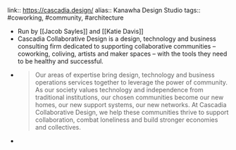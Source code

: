 link:: https://cascadia.design/
alias:: Kanawha Design Studio
tags:: #coworking, #community, #architecture

- Run by [[Jacob Sayles]] and [[Katie Davis]]
- Cascadia Collaborative Design is a design, technology and business consulting firm dedicated to supporting collaborative communities – coworking, coliving, artists and maker spaces – with the tools they need to be healthy and successful.
- > Our areas of expertise bring design, technology and business operations services together to leverage the power of community. As our society values technology and independence from traditional institutions, our chosen communities become our new homes, our new support systems, our new networks. At Cascadia Collaborative Design, we help these communities thrive to support collaboration, combat loneliness and build stronger economies and collectives.
-